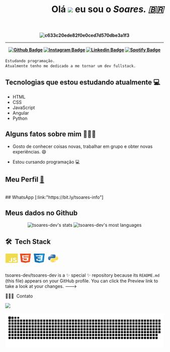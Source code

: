 
<h3 align="center"> 
<h1 align="right">Olá <img src="https://raw.githubusercontent.com/kaueMarques/kaueMarques/master/hi.gif" width="30px"> eu sou o <em>Soares. 🇧🇷</em> </h1>
<br>
</h3>
<h4 align="center">
 
![c633c20ede82f0e0ced7d570dbe3a1f3](https://user-images.githubusercontent.com/70382532/138322189-2db8df52-9dcb-40a0-88a8-c365466bd33d.gif)

<hr>

[![Github Badge](https://img.shields.io/badge/-Facebook-blue?style=for-the-badge&logo=Facebook&logoColor=white&link=https://github.com/arthurspk)](https://www.facebook.com/ts.thiagosoares1/)
[![Instagram Badge](https://img.shields.io/badge/-instagram-red?style=for-the-badge&logo=instagram&logoColor=white&link=https://github.com/arthurspk)](https://www.instagram.com/ts.thiagosoares013/)
[![Linkedin Badge](https://img.shields.io/badge/-Linkedin-blue?style=for-the-badge&logo=Linkedin&logoColor=white&link=https://github.com/arthurspk)](https://www.linkedin.com/in/thiago-ssoares/)
[![Spotify Badge](https://img.shields.io/badge/-Spotify-3bb34b?style=for-the-badge&logo=Spotify&logoColor=161f16&link=https://github.com/arthurspk)](https://www.spotify.com/)
</h4>


```
Estudando programação.
Atualmente tenho me dedicado a me tornar um dev fullstack.
```
## Tecnologias que estou estudando atualmente 💻

  - HTML
  - CSS
  - JavaScript
  - Angular
  - Python

## Alguns fatos sobre mim 👨🏻‍💻

- Gosto de conhecer coisas novas, trabalhar em grupo e obter novas experiências. 😄

- Estou cursando programação 💻


## Meu Perfil [:link:](https://bit.ly/TSOARES)
<br>
## WhatsApp [:link:"https://bit.ly/tsoares-info"]


## Meus dados no Github

<div align="center">
 <img width="430em" src="https://github-readme-stats.vercel.app/api?username=tsoares-dev&show_icons=true&theme=vision-friendly-dark" alt="tsoares-dev's stats"/>
 <img width="390em" src="https://github-readme-stats.vercel.app/api/top-langs/?username=tsoares-dev&layout=compact&theme=vision-friendly-dark" alt="tsoares-dev's     most languages"/>
</div>

## 🛠 &nbsp;Tech Stack  
 <div>
  <img align="center" alt="Rafa-Js" height="30" width="40" src="https://raw.githubusercontent.com/devicons/devicon/master/icons/javascript/javascript-plain.svg">
  <img align="center" alt="Rafa-HTML" height="30" width="40" src="https://raw.githubusercontent.com/devicons/devicon/master/icons/html5/html5-original.svg">
  <img align="center" alt="Rafa-CSS" height="30" width="40" src="https://raw.githubusercontent.com/devicons/devicon/master/icons/css3/css3-original.svg">
  <img align="center" alt="Rafa-Python" height="30" width="40" src="https://raw.githubusercontent.com/devicons/devicon/master/icons/python/python-original.svg">
 </div>   


  ##
tsoares-dev/tsoares-dev is a ✨ special ✨ repository because its `README.md` (this file) appears on your GitHub profile.
You can click the Preview link to take a look at your changes.
--->


<!--
**tsoares-dev/tsoares-dev** is a ✨ _special_ ✨ repository because its `README.md` (this file) appears on your GitHub profile.

Here are some ideas to get you started:

- 🔭 I’m currently working on ...
- 🌱 I’m currently learning ...
- 👯 I’m looking to collaborate on ...
- 🤔 I’m looking for help with ...
- 💬 Ask me about ...
- 📫 How to reach me: ...
- 😄 Pronouns: ...
- ⚡ Fun fact: ...
-->

🙍🏼‍♂ &nbsp;Contato
<div>
  
 <div> 
   
  <a href = "mailto:thiago.tecsoares@gmail.com"><img src="https://img.shields.io/badge/-Gmail-%23333?style=for-the-badge&logo=gmail&logoColor=white" target="_blank"></a>
    
<img src="https://github.com/tsoares-dev/tsoares/blob/main/img/github-contribution-grid-snake.svg">

